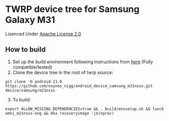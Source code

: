 # TWRP device tree for Samsung Galaxy M31

Lisenced Under [Apache License 2.0](https://www.apache.org/licenses/LICENSE-2.0)

## How to build
1. Set up the build environment following instructions from [here](https://github.com/minimal-manifest-twrp/platform_manifest_twrp_omni/blob/twrp-10.0/README.md#getting-started) (Fully compatible/tested)
2. Clone the device tree in the root of twrp source:
```
git clone -b android-11.0 https://github.com/exynos_nigg/android_device_samsung_m31nsxx.git device/samsung/m21nsxx
```
3. To build:
```
export ALLOW_MISSING_DEPENDENCIES=true && . build/envsetup.sh && lunch omni_m21nsxx-eng && mka recoveryimage -j$(nproc)
```
